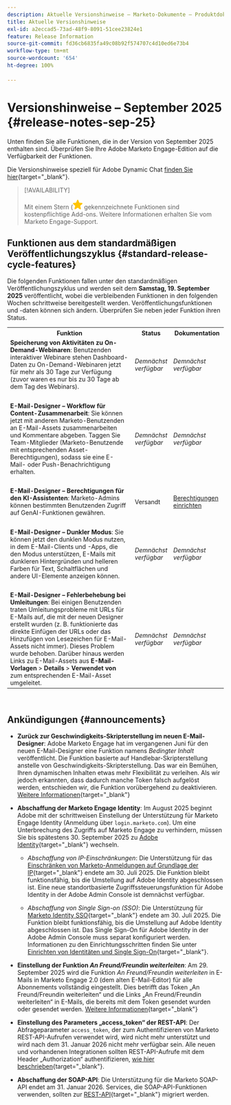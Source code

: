 ```yaml
---
description: Aktuelle Versionshinweise – Marketo-Dokumente – Produktdokumentation
title: Aktuelle Versionshinweise
exl-id: a2eccad5-73ad-48f9-8091-51cee23824e1
feature: Release Information
source-git-commit: fd36cb6835fa49c08b92f574707c4d10ed6e73b4
workflow-type: tm+mt
source-wordcount: '654'
ht-degree: 100%

---
```


# Versionshinweise – September 2025 {#release-notes-sep-25}

Unten finden Sie alle Funktionen, die in der Version von September 2025 enthalten sind. Überprüfen Sie Ihre Adobe Marketo Engage-Edition auf die Verfügbarkeit der Funktionen.

Die Versionshinweise speziell für Adobe Dynamic Chat [finden Sie hier](/help/marketo/release-notes/dynamic-chat.md){target="_blank"}.

>[!AVAILABILITY]
>
>Mit einem Stern (![star](assets/yellow-star.png) gekennzeichnete Funktionen sind kostenpflichtige Add-ons. Weitere Informationen erhalten Sie vom Marketo Engage-Support.

## Funktionen aus dem standardmäßigen Veröffentlichungszyklus {#standard-release-cycle-features}

Die folgenden Funktionen fallen unter den standardmäßigen Veröffentlichungszyklus und werden seit dem **Samstag, 19. September 2025** veröffentlicht, wobei die verbleibenden Funktionen in den folgenden Wochen schrittweise bereitgestellt werden. Veröffentlichungsfunktionen und -daten können sich ändern. Überprüfen Sie neben jeder Funktion ihren Status.

<table style="table-layout:auto">
 <tbody>
 <tr>
   <th style="width:65%">Funktion</th>
   <th style="width:10%">Status</th>
   <th style="width:25%">Dokumentation</th>
  </tr>
  <tr>
   <td><strong>Speicherung von Aktivitäten zu On-Demand-Webinaren</strong>: Benutzenden interaktiver Webinare stehen Dashboard-Daten zu On-Demand-Webinaren jetzt für mehr als 30 Tage zur Verfügung (zuvor waren es nur bis zu 30 Tage ab dem Tag des Webinars).</td>
   <td><i>Demnächst verfügbar</i></td>
   <td><i>Demnächst verfügbar</i></td>
  </tr>
  <tr>
   <td> </td>
   <td> </td>
   <td> </td>
  </tr>
  <tr>
   <td><strong>E-Mail-Designer – Workflow für Content-Zusammenarbeit</strong>: Sie können jetzt mit anderen Marketo-Benutzenden an E-Mail-Assets zusammenarbeiten und Kommentare abgeben. Taggen Sie Team-Mitglieder (Marketo-Benutzende mit entsprechenden Asset-Berechtigungen), sodass sie eine E-Mail- oder Push-Benachrichtigung erhalten.</td>
   <td><i>Demnächst verfügbar</i></td>
   <td><i>Demnächst verfügbar</i></td>
  </tr>
  <tr>
   <td> </td>
   <td> </td>
   <td> </td>
  </tr>
  <tr>
   <td><strong>E-Mail-Designer – Berechtigungen für den KI-Assistenten</strong>: Marketo-Admins können bestimmten Benutzenden Zugriff auf GenAI-Funktionen gewähren.</td>
   <td>Versandt</td>
   <td><a href="/help/marketo/product-docs/email-marketing/email-designer/ai-assistant.md#set-up-permissions">Berechtigungen einrichten</a></td>
  </tr>
  <tr>
   <td> </td>
   <td> </td>
   <td> </td>
  </tr>
  <tr>
   <td><strong>E-Mail-Designer – Dunkler Modus</strong>: Sie können jetzt den dunklen Modus nutzen, in dem E-Mail-Clients und -Apps, die den Modus unterstützen, E-Mails mit dunkleren Hintergründen und helleren Farben für Text, Schaltflächen und andere UI-Elemente anzeigen können.</td>
   <td><i>Demnächst verfügbar</i></td>
   <td><i>Demnächst verfügbar</i></td>
  </tr>
  <tr>
   <td> </td>
   <td> </td>
   <td> </td>
  </tr>
  <tr>
   <td><strong>E-Mail-Designer – Fehlerbehebung bei Umleitungen</strong>: Bei einigen Benutzenden traten Umleitungsprobleme mit URLs für E-Mails auf, die mit der neuen Designer erstellt wurden (z. B. funktionierte das direkte Einfügen der URLs oder das Hinzufügen von Lesezeichen für E-Mail-Assets nicht immer). Dieses Problem wurde behoben. Darüber hinaus werden Links zu E-Mail-Assets aus <b>E-Mail-Vorlagen</b> &gt; <b>Details</b> &gt; <b>Verwendet von</b> zum entsprechenden E-Mail-Asset umgeleitet.</td>
   <td><i>Demnächst verfügbar</i></td>
   <td><i>Demnächst verfügbar</i></td>
  </tr>
  </tbody>
</table>
<br/>

## Ankündigungen {#announcements}

* **Zurück zur Geschwindigkeits-Skripterstellung im neuen E-Mail-Designer**: Adobe Marketo Engage hat im vergangenen Juni für den neuen E-Mail-Designer eine Funktion namens _Bedingter Inhalt_ veröffentlicht. Die Funktion basierte auf Handlebar-Skripterstellung anstelle von Geschwindigkeits-Skripterstellung. Das war ein Bemühen, Ihren dynamischen Inhalten etwas mehr Flexibilität zu verleihen. Als wir jedoch erkannten, dass dadurch manche Token falsch aufgelöst werden, entschieden wir, die Funktion vorübergehend zu deaktivieren. [Weitere Informationen](https://nation.marketo.com/t5/product-blogs/update-on-email-scripting-in-the-new-email-designer/ba-p/358179){target="_blank"}

* **Abschaffung der Marketo Engage Identity**: Im August 2025 beginnt Adobe mit der schrittweisen Einstellung der Unterstützung für Marketo Engage Identity (Anmeldung über `login.marketo.com`). Um eine Unterbrechung des Zugriffs auf Marketo Engage zu verhindern, müssen Sie bis spätestens 30. September 2025 zu [Adobe Identity](https://experienceleague.adobe.com/de/docs/marketo/using/product-docs/administration/marketo-with-adobe-identity/adobe-identity-management-overview){target="_blank"} wechseln.

   * _Abschaffung von IP-Einschränkungen_: Die Unterstützung für das [Einschränken von Marketo-Anmeldungen auf Grundlage der IP](https://experienceleague.adobe.com/de/docs/marketo/using/product-docs/administration/settings/restrict-marketo-logins-based-on-ip){target="_blank"} endete am 30. Juli 2025. Die Funktion bleibt funktionsfähig, bis die Umstellung auf Adobe Identity abgeschlossen ist. Eine neue standortbasierte Zugriffssteuerungsfunktion für Adobe Identity in der Adobe Admin Console ist demnächst verfügbar.

   * _Abschaffung von Single Sign-on (SSO)_: Die Unterstützung für [Marketo Identity SSO](https://experienceleague.adobe.com/de/docs/marketo/using/product-docs/administration/additional-integrations/add-single-sign-on-to-a-portal){target="_blank"} endete am 30. Juli 2025. Die Funktion bleibt funktionsfähig, bis die Umstellung auf Adobe Identity abgeschlossen ist. Das Single Sign-On für Adobe Identity in der Adobe Admin Console muss separat konfiguriert werden. Informationen zu den Einrichtungsschritten finden Sie unter [Einrichten von Identitäten und Single Sign-On](https://helpx.adobe.com/de/enterprise/using/set-up-identity.html){target="_blank"}.

* **Einstellung der Funktion _An Freund/Freundin weiterleiten_**: Am 29. September 2025 wird die Funktion _An Freund/Freundin weiterleiten_ in E-Mails in Marketo Engage 2.0 (dem alten E-Mail-Editor) für alle Abonnements vollständig eingestellt. Dies betrifft das Token „An Freund/Freundin weiterleiten“ und die Links „An Freund/Freundin weiterleiten“ in E-Mails, die bereits mit dem Token gesendet wurden oder gesendet werden. [Weitere Informationen](https://nation.marketo.com/t5/product-blogs/deprecation-of-forward-to-a-friend/ba-p/358045#M2889){target="_blank"}

* **Einstellung des Parameters „access_token“ der REST-API**: Der Abfrageparameter `access_token`, der zum Authentifizieren von Marketo REST-API-Aufrufen verwendet wird, wird nicht mehr unterstützt und wird nach dem 31. Januar 2026 nicht mehr verfügbar sein. Alle neuen und vorhandenen Integrationen sollten REST-API-Aufrufe mit dem Header „Authorization“ authentifizieren, [wie hier beschrieben](https://experienceleague.adobe.com/de/docs/marketo-developer/marketo/rest/authentication){target="_blank"}.

* **Abschaffung der SOAP-API**: Die Unterstützung für die Marketo SOAP-API endet am 31. Januar 2026. Services, die SOAP-API-Funktionen verwenden, sollten zur [REST-API](https://experienceleague.adobe.com/de/docs/marketo-developer/marketo/rest/rest-api){target="_blank"} migriert werden.
